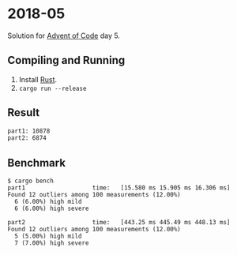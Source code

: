 2018-05
=======

Solution for [Advent of Code](https://adventofcode.com/2018) day 5.

Compiling and Running
---------------------

1. Install [Rust](https://www.rust-lang.org/en-US/install.html).
2. `cargo run --release`

Result
------

```sh
part1: 10878
part2: 6874
```

Benchmark
---------

```
$ cargo bench
part1                   time:   [15.580 ms 15.905 ms 16.306 ms]
Found 12 outliers among 100 measurements (12.00%)
  6 (6.00%) high mild
  6 (6.00%) high severe

part2                   time:   [443.25 ms 445.49 ms 448.13 ms]
Found 12 outliers among 100 measurements (12.00%)
  5 (5.00%) high mild
  7 (7.00%) high severe
```
